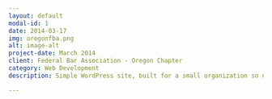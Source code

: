 ```yaml
---
layout: default
modal-id: 1
date: 2014-03-17
img: oregonfba.png
alt: image-alt
project-date: March 2014
client: Federal Bar Association - Oregon Chapter
category: Web Development
description: Simple WordPress site, built for a small organization so non-technical users could make posts and updates. Content was migrated from prior website, whose complex Drupal configuration was costing them unnecessary time and money.

---
```

